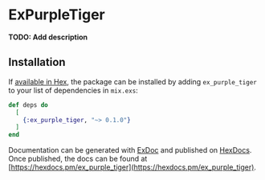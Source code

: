 # ExPurpleTiger

**TODO: Add description**

## Installation

If [available in Hex](https://hex.pm/docs/publish), the package can be installed
by adding `ex_purple_tiger` to your list of dependencies in `mix.exs`:

```elixir
def deps do
  [
    {:ex_purple_tiger, "~> 0.1.0"}
  ]
end
```

Documentation can be generated with [ExDoc](https://github.com/elixir-lang/ex_doc)
and published on [HexDocs](https://hexdocs.pm). Once published, the docs can
be found at [https://hexdocs.pm/ex_purple_tiger](https://hexdocs.pm/ex_purple_tiger).

